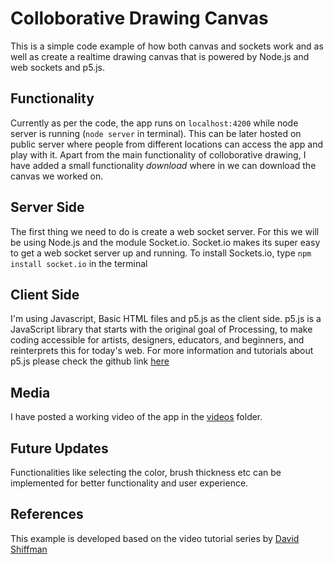 # Colloborative Drawing Canvas
This is a simple code example of how both canvas and sockets work and as well as create a realtime drawing canvas that is powered by Node.js and web sockets and p5.js.

## Functionality
Currently as per the code, the app runs on `localhost:4200` while node server is running (`node server` in terminal). This can be later hosted on public server where people from different locations can access the app and play with it. Apart from the main functionality of colloborative drawing, I have added a small functionality *download* where in we can download the canvas we worked on. 

## Server Side
The first thing we need to do is create a web socket server. For this we will be using Node.js and the module Socket.io. Socket.io makes its super easy to get a web socket server up and running.
To install Sockets.io, type `npm install socket.io` in the terminal

## Client Side
I'm using Javascript, Basic HTML files and p5.js as the client side.
p5.js is a JavaScript library that starts with the original goal of Processing, to make coding accessible for artists, designers, educators, and beginners, and reinterprets this for today's web. For more information and tutorials about p5.js please check the github link [here](https://github.com/processing/p5.js)

## Media
I have posted a working video of the app in the [videos](https://github.com/nasreekar/drawing_canvas/tree/master/videos) folder. 

## Future Updates
Functionalities like selecting the color, brush thickness etc can be implemented for better functionality and user experience.

## References
This example is developed based on the video tutorial series by [David Shiffman](https://www.youtube.com/watch?v=bjULmG8fqc8&list=PLRqwX-V7Uu6b36TzJidYfIYwTFEq3K5qH)

